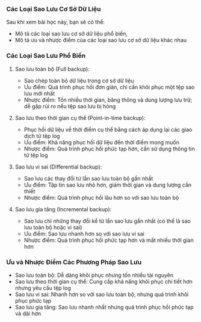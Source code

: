### Các Loại Sao Lưu Cơ Sở Dữ Liệu

Sau khi xem bài học này, bạn sẽ có thể:

- Mô tả các loại sao lưu cơ sở dữ liệu phổ biến,
- Mô tả ưu và nhược điểm của các loại sao lưu cơ sở dữ liệu khác nhau

### Các Loại Sao Lưu Phổ Biến

1. Sao lưu toàn bộ (Full backup):

   - Sao chép toàn bộ dữ liệu trong cơ sở dữ liệu
   - Ưu điểm: Quá trình phục hồi đơn giản, chỉ cần khôi phục một tệp sao lưu mới nhất
   - Nhược điểm: Tốn nhiều thời gian, băng thông và dung lượng lưu trữ; dễ gặp rủi ro nếu tệp sao lưu bị hỏng

2. Sao lưu theo thời gian cụ thể (Point-in-time backup):

   - Phục hồi dữ liệu về thời điểm cụ thể bằng cách áp dụng lại các giao dịch từ tệp log
   - Ưu điểm: Khả năng phục hồi dữ liệu đến thời điểm mong muốn
   - Nhược điểm: Quá trình phục hồi phức tạp hơn, cần sử dụng thông tin từ tệp log

3. Sao lưu vi sai (Differential backup):

   - Sao lưu các thay đổi từ lần sao lưu toàn bộ gần nhất
   - Ưu điểm: Tập tin sao lưu nhỏ hơn, giảm thời gian và dung lượng cần thiết
   - Nhược điểm: Quá trình phục hồi lâu hơn so với sao lưu toàn bộ

4. Sao lưu gia tăng (Incremental backup):

   - Sao lưu chỉ những thay đổi kể từ lần sao lưu gần nhất (có thể là sao lưu toàn bộ hoặc vi sai)
   - Ưu điểm: Sao lưu nhanh hơn so với sao lưu vi sai
   - Nhược điểm: Quá trình phục hồi phức tạp hơn và mất nhiều thời gian hơn

### Ưu và Nhược Điểm Các Phương Pháp Sao Lưu

- Sao lưu toàn bộ: Dễ dàng khôi phục nhưng tốn nhiều tài nguyên
- Sao lưu theo thời gian cụ thể: Cung cấp khả năng khôi phục chi tiết hơn nhưng yêu cầu tệp log
- Sao lưu vi sai: Nhanh hơn so với sao lưu toàn bộ, nhưng quá trình khôi phục phức tạp
- Sao lưu gia tăng: Sao lưu nhanh nhất nhưng quá trình phục hồi phức tạp và dài hơn
